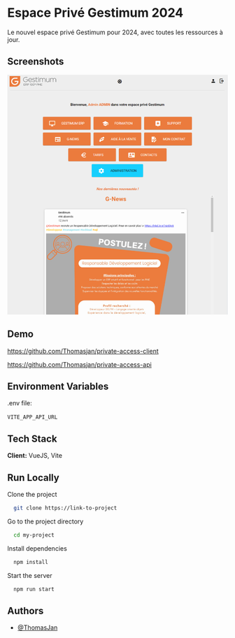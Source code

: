 
# Espace Privé Gestimum 2024

Le nouvel espace privé Gestimum pour 2024, avec toutes les ressources à jour.


## Screenshots

![App Screenshot](private-access-screenshot.png)


## Demo

https://github.com/Thomasjan/private-access-client

https://github.com/Thomasjan/private-access-api


## Environment Variables

.env file:

`VITE_APP_API_URL`



## Tech Stack

**Client:** VueJS, Vite



## Run Locally

Clone the project

```bash
  git clone https://link-to-project
```

Go to the project directory

```bash
  cd my-project
```

Install dependencies

```bash
  npm install
```

Start the server

```bash
  npm run start
```


## Authors

- [@ThomasJan](https://github.com/Thomasjan)


